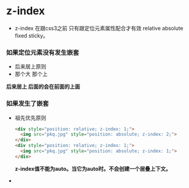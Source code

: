 # z-index

* z-index 在跟css3之前 只有跟定位元素属性配合才有效 relative absolute fixed sticky。





### 如果定位元素没有发生嵌套

* 后来居上原则 
* 那个大 那个上

**后来居上 后面的会在前面的上面**



### 如果发生了嵌套

* 祖先优先原则

  ```html
  <div style="position: relative; z-index: 1;">
    <img src="pkq.jpg" style="position: absolute; z-index: 2;">
  </div>
  <div style="position: relative; z-index: 1;">
    <img src="pkq.jpg" style="position: absolute; z-index: 1;">
  </div>
  ```

  **z-index值不能为auto。当它为auto时。不会创建一个层叠上下文。**

* ​









